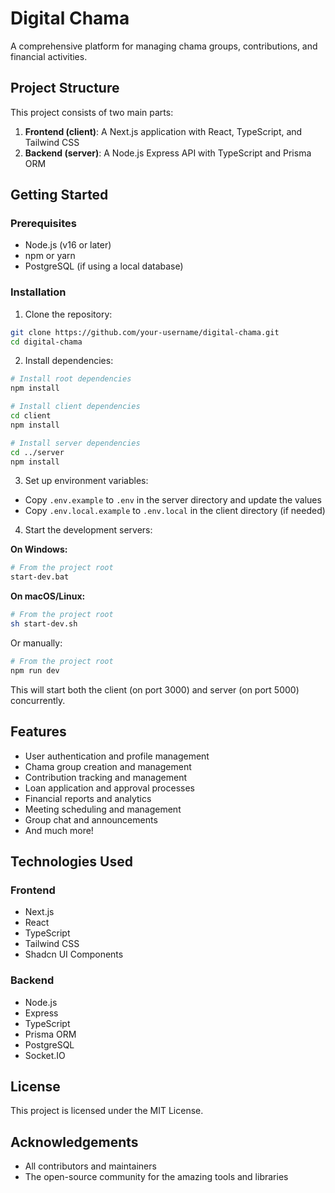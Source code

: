 # Digital Chama

A comprehensive platform for managing chama groups, contributions, and financial activities.

## Project Structure

This project consists of two main parts:

1. **Frontend (client)**: A Next.js application with React, TypeScript, and Tailwind CSS
2. **Backend (server)**: A Node.js Express API with TypeScript and Prisma ORM

## Getting Started

### Prerequisites

- Node.js (v16 or later)
- npm or yarn
- PostgreSQL (if using a local database)

### Installation

1. Clone the repository:

```bash
git clone https://github.com/your-username/digital-chama.git
cd digital-chama
```

2. Install dependencies:

```bash
# Install root dependencies
npm install

# Install client dependencies
cd client
npm install

# Install server dependencies
cd ../server
npm install
```

3. Set up environment variables:

- Copy `.env.example` to `.env` in the server directory and update the values
- Copy `.env.local.example` to `.env.local` in the client directory (if needed)

4. Start the development servers:

**On Windows:**
```bash
# From the project root
start-dev.bat
```

**On macOS/Linux:**
```bash
# From the project root
sh start-dev.sh
```

Or manually:
```bash
# From the project root
npm run dev
```

This will start both the client (on port 3000) and server (on port 5000) concurrently.

## Features

- User authentication and profile management
- Chama group creation and management
- Contribution tracking and management
- Loan application and approval processes
- Financial reports and analytics
- Meeting scheduling and management
- Group chat and announcements
- And much more!

## Technologies Used

### Frontend
- Next.js
- React
- TypeScript
- Tailwind CSS
- Shadcn UI Components

### Backend
- Node.js
- Express
- TypeScript
- Prisma ORM
- PostgreSQL
- Socket.IO

## License

This project is licensed under the MIT License.

## Acknowledgements

- All contributors and maintainers
- The open-source community for the amazing tools and libraries 